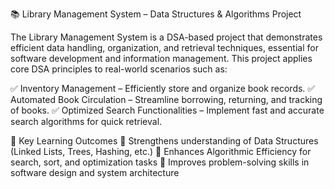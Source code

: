 📚 Library Management System – Data Structures & Algorithms Project

The Library Management System is a DSA-based project that demonstrates efficient data handling, organization, and retrieval techniques, essential for software development and information management. This project applies core DSA principles to real-world scenarios such as:

✅ Inventory Management – Efficiently store and organize book records.
✅ Automated Book Circulation – Streamline borrowing, returning, and tracking of books.
✅ Optimized Search Functionalities – Implement fast and accurate search algorithms for quick retrieval.

🚀 Key Learning Outcomes
🔹 Strengthens understanding of Data Structures (Linked Lists, Trees, Hashing, etc.)
🔹 Enhances Algorithmic Efficiency for search, sort, and optimization tasks
🔹 Improves problem-solving skills in software design and system architecture
